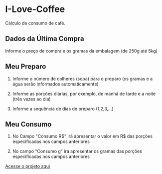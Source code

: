 # I-Love-Coffee

Cálculo de consumo de café.

## Dados da Última Compra

Informe o preço de compra e os gramas da embalagem (de 250g até 5kg)

## Meu Preparo

1. Informe o número de colheres (sopa) para o preparo (os gramas e a água serão informados automaticamente)

2. Informe as porções diárias, por exemplo, de manhã de tarde e a noite (três vezes ao dia)

3. Informe a sequência de dias de preparo (1,2,3,...)

## Meu Consumo

1. No Campo "Consumo R$" irá apresentar o valor em R$ das porções especificadas nos campos anteriores

2. No campo "Consumo g" irá apresentar os gramas das porções especificadas nos campos anteriores

[Acesse o projeto aqui](https://github.com/MarcusGarca/I-Love-Coffee.git)
